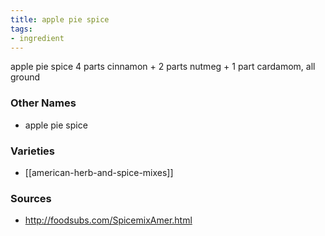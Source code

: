 ```yaml
---
title: apple pie spice
tags:
- ingredient
---
```

apple pie spice 4 parts cinnamon + 2 parts nutmeg + 1 part cardamom, all ground

### Other Names

* apple pie spice

### Varieties

* [[american-herb-and-spice-mixes]]

### Sources
* http://foodsubs.com/SpicemixAmer.html
